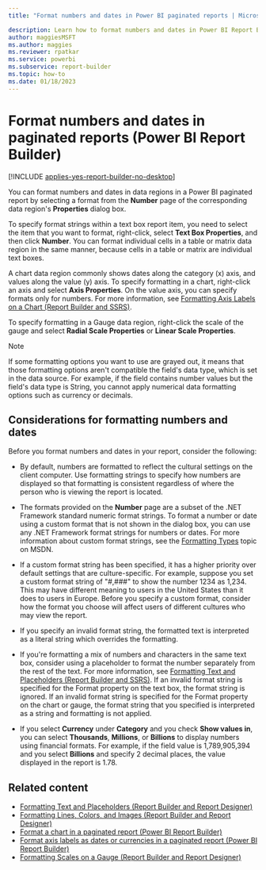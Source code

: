 ```yaml
---
title: "Format numbers and dates in Power BI paginated reports | Microsoft Docs"

description: Learn how to format numbers and dates in Power BI Report Builder data regions in a paginated report by selecting a format from the Number page of the data region's Properties dialog box.
author: maggiesMSFT
ms.author: maggies
ms.reviewer: rpatkar
ms.service: powerbi
ms.subservice: report-builder
ms.topic: how-to
ms.date: 01/18/2023
---
```

# Format numbers and dates in paginated reports (Power BI Report Builder)

[!INCLUDE [applies-yes-report-builder-no-desktop](../../includes/applies-yes-report-builder-no-desktop.md)]

  You can format numbers and dates in data regions in a Power BI paginated report by selecting a format from the **Number** page of the corresponding data region's **Properties** dialog box.  
  
 To specify format strings within a text box report item, you need to select the item that you want to format, right-click, select **Text Box Properties**, and then click **Number**. You can format individual cells in a table or matrix data region in the same manner, because cells in a table or matrix are individual text boxes.  
  
 A chart data region commonly shows dates along the category (x) axis, and values along the value (y) axis. To specify formatting in a chart, right-click an axis and select **Axis Properties**. On the value axis, you can specify formats only for numbers. For more information, see [Formatting Axis Labels on a Chart &#40;Report Builder and SSRS&#41;](/sql/reporting-services/report-design/formatting-axis-labels-on-a-chart-report-builder-and-ssrs).  
  
 To specify formatting in a Gauge data region, right-click the scale of the gauge and select **Radial Scale Properties** or **Linear Scale Properties**.  
  
> [!NOTE]  
>  If some formatting options you want to use are grayed out, it means that those formatting options aren't compatible the field's data type, which is set in the data source. For example, if the field contains number values but the field's data type is String, you cannot apply numerical data formatting options such as currency or decimals.  
 
## Considerations for formatting numbers and dates  

 Before you format numbers and dates in your report, consider the following:  
  
-   By default, numbers are formatted to reflect the cultural settings on the client computer. Use formatting strings to specify how numbers are displayed so that formatting is consistent regardless of where the person who is viewing the report is located.  
  
-   The formats provided on the **Number** page are a subset of the .NET Framework standard numeric format strings. To format a number or date using a custom format that is not shown in the dialog box, you can use any .NET Framework format strings for numbers or dates. For more information about custom format strings, see the [Formatting Types](/previous-versions/) topic on MSDN.  
  
-   If a custom format string has been specified, it has a higher priority over default settings that are culture-specific. For example, suppose you set a custom format string of "#,###" to show the number 1234 as 1,234. This may have different meaning to users in the United States than it does to users in Europe. Before you specify a custom format, consider how the format you choose will affect users of different cultures who may view the report.  
  
-   If you specify an invalid format string, the formatted text is interpreted as a literal string which overrides the formatting.  
  
-   If you're formatting a mix of numbers and characters in the same text box, consider using a placeholder to format the number separately from the rest of the text. For more information, see [Formatting Text and Placeholders &#40;Report Builder and SSRS&#41;](/sql/reporting-services/report-design/formatting-text-and-placeholders-report-builder-and-ssrs). If an invalid format string is specified for the Format property on the text box, the format string is ignored. If an invalid format string is specified for the Format property on the chart or gauge, the format string that you specified is interpreted as a string and formatting is not applied.  
  
-   If you select **Currency** under **Category** and you check **Show values in**, you can select **Thousands**, **Millions**, or **Billions** to display numbers using financial formats. For example, if the field value is 1,789,905,394 and you select **Billions** and specify 2 decimal places, the value displayed in the report is 1.78.  
  
## Related content

- [Formatting Text and Placeholders &#40;Report Builder and Report Designer&#41;](/sql/reporting-services/report-design/formatting-text-and-placeholders-report-builder-and-ssrs)   
- [Formatting Lines, Colors, and Images &#40;Report Builder and Report Designer&#41;](/sql/reporting-services/report-design/formatting-lines-colors-and-images-report-builder-and-ssrs)   
- [Format a chart in a paginated report (Power BI Report Builder)](visualizations/formatting-chart-report-builder.md)
- [Format axis labels as dates or currencies in a paginated report (Power BI Report Builder)](visualizations/format-axis-labels-dates-currencies-report-builder.md)
- [Formatting Scales on a Gauge &#40;Report Builder and Report Designer&#41;](/sql/reporting-services/report-design/formatting-scales-on-a-gauge-report-builder-and-ssrs)  
  
